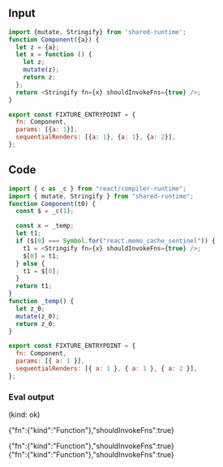
## Input

```javascript
import {mutate, Stringify} from 'shared-runtime';
function Component({a}) {
  let z = {a};
  let x = function () {
    let z;
    mutate(z);
    return z;
  };
  return <Stringify fn={x} shouldInvokeFns={true} />;
}

export const FIXTURE_ENTRYPOINT = {
  fn: Component,
  params: [{a: 1}],
  sequentialRenders: [{a: 1}, {a: 1}, {a: 2}],
};

```

## Code

```javascript
import { c as _c } from "react/compiler-runtime";
import { mutate, Stringify } from "shared-runtime";
function Component(t0) {
  const $ = _c(1);

  const x = _temp;
  let t1;
  if ($[0] === Symbol.for("react.memo_cache_sentinel")) {
    t1 = <Stringify fn={x} shouldInvokeFns={true} />;
    $[0] = t1;
  } else {
    t1 = $[0];
  }
  return t1;
}
function _temp() {
  let z_0;
  mutate(z_0);
  return z_0;
}

export const FIXTURE_ENTRYPOINT = {
  fn: Component,
  params: [{ a: 1 }],
  sequentialRenders: [{ a: 1 }, { a: 1 }, { a: 2 }],
};

```
      
### Eval output
(kind: ok) <div>{"fn":{"kind":"Function"},"shouldInvokeFns":true}</div>
<div>{"fn":{"kind":"Function"},"shouldInvokeFns":true}</div>
<div>{"fn":{"kind":"Function"},"shouldInvokeFns":true}</div>